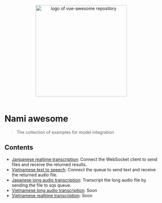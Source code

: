 <p align="center">
  <br>
  <img width="300" src="https://www.namitech.io/logo.png" alt="logo of vue-awesome repository">
  <br>
  <br>
</p>

# Nami awesome

> The collection of examples for model integration

## Contents

- [Janpanese realtime transcription](/examples/000jrt): Connect the WebSocket client to send files and receive the
  returned results.
- [Vietnamese text to speech](/examples/001vtts): Connect the queue to send text and receive the returned audio
  file.
- [Japanese long audio transcription](/examples/002jlat): Transcript the long audio file by sending the file to sqs
  queue.
- [Vietnamese long audio transcription](): Soon
- [Vietnamese realtime transcription](): Soon
